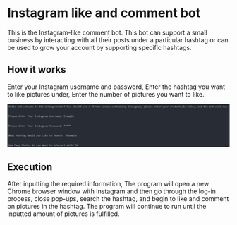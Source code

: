 # Instagram like and comment bot

This is the Instagram-like comment bot. This bot can support a small business by interacting with all their posts under a particular hashtag or can be used to grow your account by supporting specific hashtags.

## How it works

Enter your Instagram username and password, Enter the hashtag you want to like pictures under, Enter the number of pictures you want to like.

![](images/Output.PNG)

## Execution

After inputting the required information, The program will open a new Chrome browser window with Instagram and then go through the log-in process, close pop-ups, search the hashtag, and begin to like and comment on pictures in the hashtag. The program will continue to run until the inputted amount of pictures is fulfilled.
